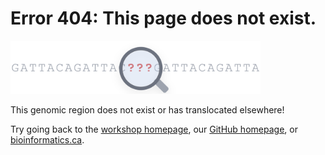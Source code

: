 # Error 404: This page does not exist.

<img src="img/404_image.png" alt="drawing" width="400"/>

This genomic region does not exist or has translocated elsewhere!

Try going back to the [workshop homepage](./), our [GitHub homepage](https://bioinformaticsdotca.github.io/), or [bioinformatics.ca](bioinformatics.ca).
